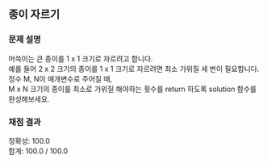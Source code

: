 ## 종이 자르기

### 문제 설명

머쓱이는 큰 종이를 1 x 1 크기로 자르려고 합니다.<br>
예를 들어 2 x 2 크기의 종이를 1 x 1 크기로 자르려면 최소 가위질 세 번이 필요합니다.<br>
정수 M, N이 매개변수로 주어질 때,<br>
M x N 크기의 종이를 최소로 가위질 해야하는 횟수를 return 하도록 solution 함수를 완성해보세요.<br>

### 채점 결과

정확성: 100.0 <br>
합계: 100.0 / 100.0
